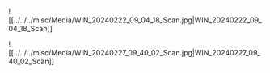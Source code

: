 ![[../../../misc/Media/WIN_20240222_09_04_18_Scan.jpg|WIN_20240222_09_04_18_Scan]]

![[../../../misc/Media/WIN_20240227_09_40_02_Scan.jpg|WIN_20240227_09_40_02_Scan]]
